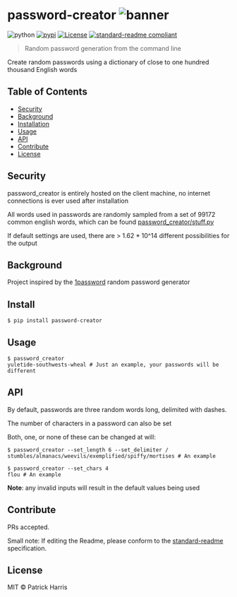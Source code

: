 # password-creator ![banner](https://raw.githubusercontent.com/patrickleweryharris/password_creator/master/img/logo.png)


![python](https://img.shields.io/badge/python-3-blue.svg?style=flat-square)
[![pypi](https://img.shields.io/badge/pypi-v1.0.0-blue.svg?style=flat-square)](https://pypi.python.org/pypi/anagram-solver) [![License](https://img.shields.io/badge/license-MIT-blue.svg?style=flat-square)](https://github.com/patrickleweryharris/anagram-solver/blob/master/LICENSE) [![standard-readme compliant](https://img.shields.io/badge/standard--readme-OK-green.svg?style=flat-square)](https://github.com/RichardLitt/standard-readme)


> Random password generation from the command line

Create random passwords using a dictionary of close to one hundred thousand English words

## Table of Contents

- [Security](#security)
- [Background](#background)
- [Installation](#installation)
- [Usage](#usage)
- [API](#api)
- [Contribute](#contribute)
- [License](#license)

## Security

password_creator is entirely hosted on the client machine, no internet connections is ever used after installation

All words used in passwords are randomly sampled from a set of 99172 common english words, which can be found [password_creator/stuff.py](https://github.com/patrickleweryharris/password_creator/blob/master/password_creator/stuff.py)

If default settings are used, there are > 1.62 * 10^14 different possibilities for the output

## Background

Project inspired by the [1password](https://github.com/AgileBits) random password generator

## Install

```shell
$ pip install password-creator
```

## Usage

```shell
$ password_creator
yuletide-southwests-wheal # Just an example, your passwords will be different
```

## API
By default, passwords are three random words long, delimited with dashes.

The number of characters in a password can also be set

Both, one, or none of these can be changed at will:

```shell
$ password_creator --set_length 6 --set_delimiter /
stumbles/almanacs/weevils/exemplified/spiffy/mortises # An example
```

```shell
$ password_creator --set_chars 4
flou # An example
```
**Note**: any invalid inputs will result in the default values being used
## Contribute

PRs accepted.

Small note: If editing the Readme, please conform to the [standard-readme](https://github.com/RichardLitt/standard-readme) specification.

## License

MIT © Patrick Harris
